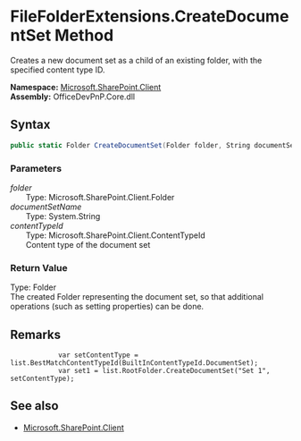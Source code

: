 # FileFolderExtensions.CreateDocumentSet Method  
Creates a new document set as a child of an existing folder, with the specified content type ID.  

**Namespace:** [Microsoft.SharePoint.Client](Microsoft.SharePoint.Client.md)  
**Assembly:** OfficeDevPnP.Core.dll  
## Syntax
```C#
public static Folder CreateDocumentSet(Folder folder, String documentSetName, ContentTypeId contentTypeId)
```
### Parameters
*folder*  
&emsp;&emsp;Type: Microsoft.SharePoint.Client.Folder  
*documentSetName*  
&emsp;&emsp;Type: System.String  
*contentTypeId*  
&emsp;&emsp;Type: Microsoft.SharePoint.Client.ContentTypeId  
&emsp;&emsp;Content type of the document set  
### Return Value
Type: Folder  
The created Folder representing the document set, so that additional operations (such as setting properties) can be done.

## Remarks 

                var setContentType = list.BestMatchContentTypeId(BuiltInContentTypeId.DocumentSet);
                var set1 = list.RootFolder.CreateDocumentSet("Set 1", setContentType);
            
## See also
- [Microsoft.SharePoint.Client](Microsoft.SharePoint.Client.md)

